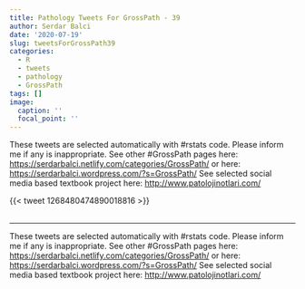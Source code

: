 ```yaml
---
title: Pathology Tweets For GrossPath - 39
author: Serdar Balci
date: '2020-07-19'
slug: tweetsForGrossPath39
categories:
  - R
  - tweets
  - pathology
  - GrossPath
tags: []
image:
  caption: ''
  focal_point: ''
---
```



These tweets are selected automatically with #rstats code. Please inform me if any is inappropriate.
See other #GrossPath pages here: https://serdarbalci.netlify.com/categories/GrossPath/  or here: https://serdarbalci.wordpress.com/?s=GrossPath/ 
See selected social media based textbook project here: http://www.patolojinotlari.com/

{{< tweet 1268480474890018816 >}}
<br>
<br>
<hr>


These tweets are selected automatically with #rstats code. Please inform me if any is inappropriate.
See other #GrossPath pages here: https://serdarbalci.netlify.com/categories/GrossPath/  or here: https://serdarbalci.wordpress.com/?s=GrossPath/ 
See selected social media based textbook project here: http://www.patolojinotlari.com/
